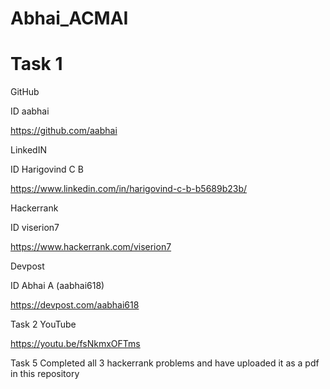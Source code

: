 # Abhai_ACMAI

# Task 1
GitHub

ID aabhai

https://github.com/aabhai

LinkedIN

ID Harigovind C B

https://www.linkedin.com/in/harigovind-c-b-b5689b23b/

Hackerrank

ID viserion7

https://www.hackerrank.com/viserion7

Devpost

ID Abhai A (aabhai618)  

https://devpost.com/aabhai618

Task 2
YouTube

https://youtu.be/fsNkmxOFTms

Task 5
Completed all 3 hackerrank problems and have uploaded it as a pdf in this repository

